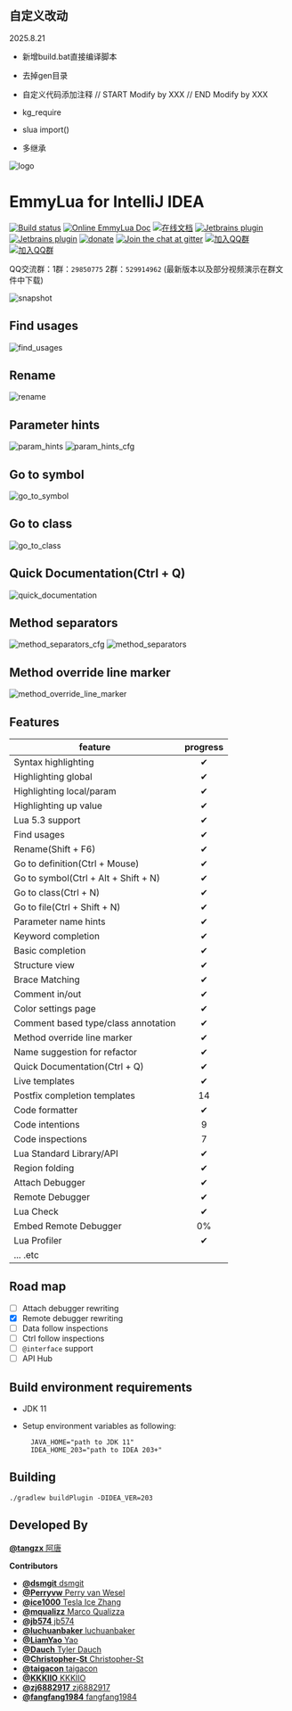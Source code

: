 ## 自定义改动
2025.8.21
- 新增build.bat直接编译脚本
- 去掉gen目录
- 自定义代码添加注释 // START Modify by XXX // END Modify by XXX

- kg_require
- slua import() 
- 多继承


![logo](/snapshot/logo.png)
# EmmyLua for IntelliJ IDEA

[![Build status](https://github.com/EmmyLua/IntelliJ-EmmyLua/actions/workflows/build.yml/badge.svg?branch=master)](https://github.com/EmmyLua/IntelliJ-EmmyLua/actions/workflows/build.yml)
[![Online EmmyLua Doc](https://img.shields.io/badge/emmy-doc-46BC99.svg?style=flat-square)](https://emmylua.github.io)
[![在线文档](https://img.shields.io/badge/emmy-中文-46BC99.svg?style=flat-square)](https://emmylua.github.io/zh_CN)
[![Jetbrains plugin](https://img.shields.io/jetbrains/plugin/d/9768-emmylua.svg?style=flat-square)](https://plugins.jetbrains.com/plugin/9768-emmylua)
[![Jetbrains plugin](https://img.shields.io/jetbrains/plugin/v/9768-emmylua.svg?style=flat-square)](https://plugins.jetbrains.com/plugin/9768-emmylua)
[![donate](https://img.shields.io/badge/donate-emmy-FF69B4.svg?style=flat-square)](https://emmylua.github.io/donate.html)
[![Join the chat at gitter](https://img.shields.io/badge/chat-on%20gitter-46BC99.svg?style=flat-square)](https://gitter.im/emmylua/Lobby?utm_source=share-link&utm_medium=link&utm_campaign=share-link)
[![加入QQ群](https://img.shields.io/badge/chat-QQ(1)群-46BC99.svg?style=flat-square)](https://jq.qq.com/?_wv=1027&k=5Br83i5)
[![加入QQ群](https://img.shields.io/badge/chat-QQ(2)群-46BC99.svg?style=flat-square)](https://jq.qq.com/?_wv=1027&k=5EeI0Sm)

QQ交流群：1群：`29850775` 2群：`529914962`
(最新版本以及部分视频演示在群文件中下载)

![snapshot](/snapshot/overview.gif)

## Find usages
![find_usages](/snapshot/find_usages.gif)

## Rename
![rename](/snapshot/rename.gif)

## Parameter hints
![param_hints](/snapshot/param_hints.png)
![param_hints_cfg](/snapshot/param_hints_cfg.png)

## Go to symbol
![go_to_symbol](/snapshot/go_to_symbol.gif)

## Go to class
![go_to_class](/snapshot/go_to_class.gif)

## Quick Documentation(Ctrl + Q)
![quick_documentation](/snapshot/quick_documentation.gif)

## Method separators
![method_separators_cfg](/snapshot/method_separators_cfg.png)
![method_separators](/snapshot/method_separators.png)

## Method override line marker
![method_override_line_marker](/snapshot/method_override_line_marker.gif)

## Features
| feature                              | progress |
| ------------------------------------ | :------: |
| Syntax highlighting                  |    ✔     |
| Highlighting global                  |    ✔     |
| Highlighting local/param             |    ✔     |
| Highlighting up value                |    ✔     |
| Lua 5.3 support                      |    ✔     |
| Find usages                          |    ✔     |
| Rename(Shift + F6)                   |    ✔     |
| Go to definition(Ctrl + Mouse)       |    ✔     |
| Go to symbol(Ctrl + Alt + Shift + N) |    ✔     |
| Go to class(Ctrl + N)                |    ✔     |
| Go to file(Ctrl + Shift + N)         |    ✔     |
| Parameter name hints                 |    ✔     |
| Keyword completion                   |    ✔     |
| Basic completion                     |    ✔     |
| Structure view                       |    ✔     |
| Brace Matching                       |    ✔     |
| Comment in/out                       |    ✔     |
| Color settings page                  |    ✔     |
| Comment based type/class annotation  |    ✔     |
| Method override line marker          |    ✔     |
| Name suggestion for refactor         |    ✔     |
| Quick Documentation(Ctrl + Q)        |    ✔     |
| Live templates                       |    ✔     |
| Postfix completion templates         |    14    |
| Code formatter                       |    ✔     |
| Code intentions                      |    9     |
| Code inspections                     |    7     |
| Lua Standard Library/API             |    ✔     |
| Region folding                       |    ✔     |
| Attach Debugger                      |    ✔     |
| Remote Debugger                      |    ✔     |
| Lua Check                            |    ✔     |
| Embed Remote Debugger                |    0%    |
| Lua Profiler                         |    ✔     |
| ... .etc                             |          |

## Road map
- [ ] Attach debugger rewriting
- [x] Remote debugger rewriting
- [ ] Data follow inspections
- [ ] Ctrl follow inspections
- [ ] `@interface` support
- [ ] API Hub

## Build environment requirements

- JDK 11
- Setup environment variables as following:

        JAVA_HOME="path to JDK 11"
        IDEA_HOME_203="path to IDEA 203+"
        
## Building

  `./gradlew buildPlugin -DIDEA_VER=203`

## Developed By

[**@tangzx** 阿唐](https://github.com/tangzx)

**Contributors**
- [**@dsmgit** dsmgit](https://github.com/dsmgit)
- [**@Perryvw** Perry van Wesel](https://github.com/Perryvw)
- [**@ice1000** Tesla Ice Zhang](https://github.com/ice1000)
- [**@mqualizz** Marco Qualizza](https://github.com/mqualizz)
- [**@jb574** jb574](https://github.com/jb574)
- [**@luchuanbaker** luchuanbaker](https://github.com/luchuanbaker)
- [**@LiamYao** Yao](https://github.com/LiamYao)
- [**@Dauch** Tyler Dauch](https://github.com/Dauch)
- [**@Christopher-St** Christopher-St](https://github.com/Christopher-St)
- [**@taigacon** taigacon](https://github.com/taigacon)
- [**@KKKIIO** KKKIIO](https://github.com/KKKIIO)
- [**@zj6882917** zj6882917](https://github.com/zj6882917)
- [**@fangfang1984** fangfang1984](https://github.com/fangfang1984)
